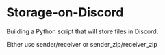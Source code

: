 # Storage-on-Discord

Building a Python script that will store files in Discord.

Either use sender/receiver or sender_zip/receiver_zip

